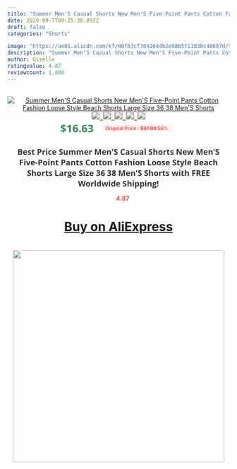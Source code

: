 ```yaml
---
title: "Summer Men'S Casual Shorts New Men'S Five-Point Pants Cotton Fashion Loose Style Beach Shorts Large Size 36 38 Men'S Shorts"
date: 2020-09-7T09:25:36.892Z
draft: false
categories: "Shorts"

image: "https://ae01.alicdn.com/kf/H0f63cf3042644b2e9865f11830c48607d/Summer-Men-S-Casual-Shorts-New-Men-S-Five-Point-Pants-Cotton-Fashion-Loose-Style-Beach.jpg"
description: "Summer Men'S Casual Shorts New Men'S Five-Point Pants Cotton Fashion Loose Style Beach Shorts Large Size 36 38 Men'S Shorts"
author: Giselle
ratingvalue: 4.87
reviewcount: 1.888
---
```

<br>
<div style="text-align: center;">
<a href="https://s.click.aliexpress.com/e/_9A40R3" target="_blank" rel="nofollow noopener noreferrer"><img alt="Summer Men'S Casual Shorts New Men'S Five-Point Pants Cotton Fashion Loose Style Beach Shorts Large Size 36 38 Men'S Shorts" class="magnifier-image" src="https://ae01.alicdn.com/kf/H0f63cf3042644b2e9865f11830c48607d/Summer-Men-S-Casual-Shorts-New-Men-S-Five-Point-Pants-Cotton-Fashion-Loose-Style-Beach.jpg_640x640.jpg">
<br>
<img style="border:1px solid salmon" src="https://ae01.alicdn.com/kf/H0f63cf3042644b2e9865f11830c48607d/Summer-Men-S-Casual-Shorts-New-Men-S-Five-Point-Pants-Cotton-Fashion-Loose-Style-Beach.jpg_120x120.jpg">&nbsp;&nbsp;<img style="border:1px solid salmon" src="https://ae01.alicdn.com/kf/H590568f984524273b571d6e53d29a90cr/Summer-Men-S-Casual-Shorts-New-Men-S-Five-Point-Pants-Cotton-Fashion-Loose-Style-Beach.jpg_120x120.jpg">&nbsp;&nbsp;<img style="border:1px solid salmon" src="https://ae01.alicdn.com/kf/H8119523016bc45e68a9d0f9c74d6eb25K/Summer-Men-S-Casual-Shorts-New-Men-S-Five-Point-Pants-Cotton-Fashion-Loose-Style-Beach.jpg_120x120.jpg">&nbsp;&nbsp;<img style="border:1px solid salmon" src="https://ae01.alicdn.com/kf/H33c526db743d46b6b987c7469b699b60k/Summer-Men-S-Casual-Shorts-New-Men-S-Five-Point-Pants-Cotton-Fashion-Loose-Style-Beach.jpg_120x120.jpg">&nbsp;&nbsp;<img style="border:1px solid salmon" src="https://ae01.alicdn.com/kf/H5b0effe182b0407da382093243060b08A/Summer-Men-S-Casual-Shorts-New-Men-S-Five-Point-Pants-Cotton-Fashion-Loose-Style-Beach.jpg_120x120.jpg"></a></div><br0>
<div style="text-align: center;"><span style="background-color: white; border: 0px; box-sizing: border-box; color: seagreen; display: inline-block; font-family: &quot;open sans&quot; , &quot;arial&quot; , &quot;helvetica&quot; , sans-serif , &quot;heiti&quot;; font-size: 24px; font-stretch: inherit; font-weight: 700; line-height: inherit; margin: 0px 10px 0px 0px; padding: 0px; vertical-align: middle;">$16.63 </span>
<span style="background: rgb(255 , 241 , 241); border-radius: 3px; border: 0px; box-sizing: border-box; color: #ff4747; display: inline-block; font-family: inherit; font-size: 12px; font-stretch: inherit; font-style: inherit; font-variant: inherit; font-weight: 600; line-height: inherit; margin: 0px; padding: 2px 5px; transform: scale(0.9); vertical-align: middle;">Original Price : <b style="text-decoration: line-through;">$37.80 </b> 56%&nbsp;&nbsp;</span></div>
<h1 style="color: #333333; display: inline-block; font-family: &quot;open sans&quot; , &quot;arial&quot; , &quot;helvetica&quot; , sans-serif , &quot;heiti&quot;; font-size: 18px; font-stretch: inherit; font-weight: 700; text-align: center;">Best Price Summer Men'S Casual Shorts New Men'S Five-Point Pants Cotton Fashion Loose Style Beach Shorts Large Size 36 38 Men'S Shorts with FREE Worldwide Shipping!</h1>
<div style="color: #ff4747; text-align: center;">
<img src="https://4.bp.blogspot.com/-M0ZcTcb-5uY/XleCXlxnR4I/AAAAAAAAAEc/OrjgMkXV1oMQFaCRZj5HQwOCBcu3w1FegCPcBGAYYCw/s1600/star.png" style="height: 15px;">&nbsp;<b>4.87</b></div>
<div class="button_cont" align="center"><a class="buynow_a" href="https://s.click.aliexpress.com/e/_9A40R3" target="_blank" rel="nofollow noopener noreferrer"><H1>Buy on AliExpress</H1></a></div><br>
<div class="separator" style="clear: both; text-align: center;">
<img src="https://lh3.googleusercontent.com/-pTy5HemUv9M/XlePHvY0dAI/AAAAAAAAAE4/0nX5iRUoIWY8eMW9Dpxeirr157OZliDIgCLcBGAsYHQ/s1600/badge.gif" width="480">
</div>
